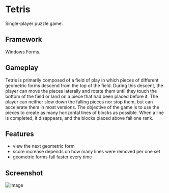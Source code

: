 # Tetris
Single-player puzzle game.

## Framework
Windows Forms.

## Gameplay
Tetris is primarily composed of a field of play in which pieces of different geometric forms descend from the top of the field.
During this descent, the player can move the pieces laterally and rotate them until they touch the bottom of the field or land on a piece that had been placed before it.
The player can neither slow down the falling pieces nor stop them, but can accelerate them in most versions.
The objective of the game is to use the pieces to create as many horizontal lines of blocks as possible.
When a line is completed, it disappears, and the blocks placed above fall one rank.

## Features
- view the next geometric form
- score increase depends on how many lines were removed per one set
- geometric forms fall faster every time

## Screenshot
![image](https://user-images.githubusercontent.com/64147945/179619931-ca1c2831-b092-4a2d-a95c-78ede1994ae7.png)
